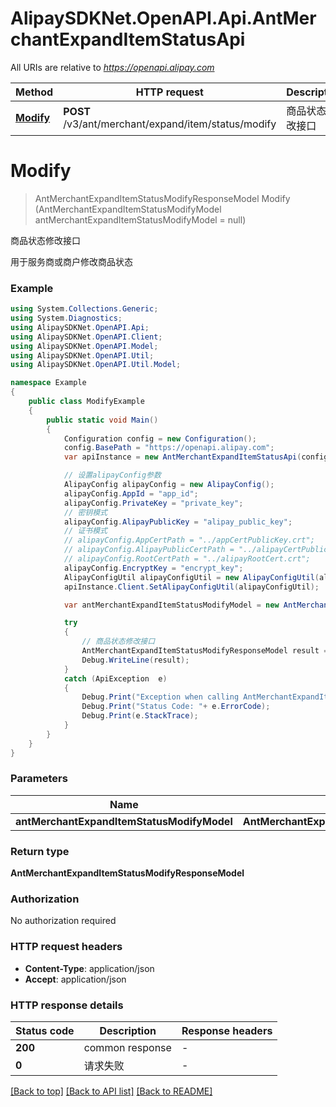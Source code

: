 # AlipaySDKNet.OpenAPI.Api.AntMerchantExpandItemStatusApi

All URIs are relative to *https://openapi.alipay.com*

Method | HTTP request | Description
------------- | ------------- | -------------
[**Modify**](AntMerchantExpandItemStatusApi.md#modify) | **POST** /v3/ant/merchant/expand/item/status/modify | 商品状态修改接口


<a name="modify"></a>
# **Modify**
> AntMerchantExpandItemStatusModifyResponseModel Modify (AntMerchantExpandItemStatusModifyModel antMerchantExpandItemStatusModifyModel = null)

商品状态修改接口

用于服务商或商户修改商品状态

### Example
```csharp
using System.Collections.Generic;
using System.Diagnostics;
using AlipaySDKNet.OpenAPI.Api;
using AlipaySDKNet.OpenAPI.Client;
using AlipaySDKNet.OpenAPI.Model;
using AlipaySDKNet.OpenAPI.Util;
using AlipaySDKNet.OpenAPI.Util.Model;

namespace Example
{
    public class ModifyExample
    {
        public static void Main()
        {
            Configuration config = new Configuration();
            config.BasePath = "https://openapi.alipay.com";
            var apiInstance = new AntMerchantExpandItemStatusApi(config);

            // 设置alipayConfig参数
            AlipayConfig alipayConfig = new AlipayConfig();
            alipayConfig.AppId = "app_id";
            alipayConfig.PrivateKey = "private_key";
            // 密钥模式
            alipayConfig.AlipayPublicKey = "alipay_public_key";
            // 证书模式
            // alipayConfig.AppCertPath = "../appCertPublicKey.crt";
            // alipayConfig.AlipayPublicCertPath = "../alipayCertPublicKey_RSA2.crt";
            // alipayConfig.RootCertPath = "../alipayRootCert.crt";
            alipayConfig.EncryptKey = "encrypt_key";
            AlipayConfigUtil alipayConfigUtil = new AlipayConfigUtil(alipayConfig);
            apiInstance.Client.SetAlipayConfigUtil(alipayConfigUtil);

            var antMerchantExpandItemStatusModifyModel = new AntMerchantExpandItemStatusModifyModel(); // AntMerchantExpandItemStatusModifyModel |  (optional) 

            try
            {
                // 商品状态修改接口
                AntMerchantExpandItemStatusModifyResponseModel result = apiInstance.Modify(antMerchantExpandItemStatusModifyModel);
                Debug.WriteLine(result);
            }
            catch (ApiException  e)
            {
                Debug.Print("Exception when calling AntMerchantExpandItemStatusApi.Modify: " + e.Message );
                Debug.Print("Status Code: "+ e.ErrorCode);
                Debug.Print(e.StackTrace);
            }
        }
    }
}
```

### Parameters

Name | Type | Description  | Notes
------------- | ------------- | ------------- | -------------
 **antMerchantExpandItemStatusModifyModel** | **AntMerchantExpandItemStatusModifyModel**|  | [optional] 

### Return type

**AntMerchantExpandItemStatusModifyResponseModel**

### Authorization

No authorization required

### HTTP request headers

 - **Content-Type**: application/json
 - **Accept**: application/json


### HTTP response details
| Status code | Description | Response headers |
|-------------|-------------|------------------|
| **200** | common response |  -  |
| **0** | 请求失败 |  -  |

[[Back to top]](#) [[Back to API list]](../README.md#documentation-for-api-endpoints) [[Back to README]](../README.md)

